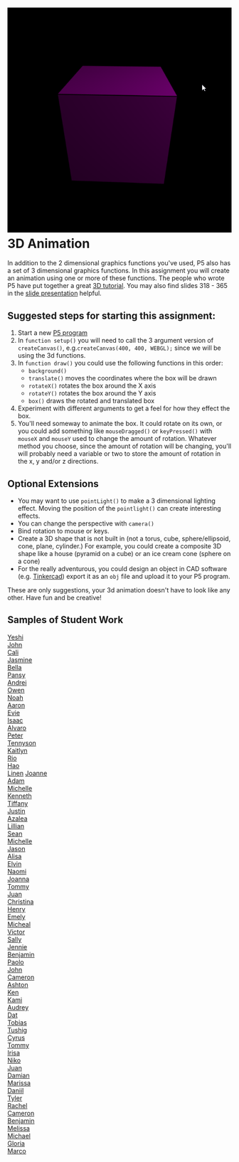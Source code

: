 ![](RotatingCube.gif)   
3D Animation
============
In addition to the 2 dimensional graphics functions you've used, P5 also has a set of 3 dimensional graphics functions. In this assignment you will create an animation using
one or more of these functions. The people who wrote P5 have put together a great [3D tutorial](https://github.com/processing/p5.js/wiki/Getting-started-with-WebGL-in-p5#introducing-webgl-in-p5js). You may also find slides 318 - 365 in the [slide presentation](https://docs.google.com/presentation/d/1fm_Di0qR4HpRWTf8tJtcW3u5by3OrilfXIPZ517K1js/edit?usp=sharing) helpful.

Suggested steps for starting this assignment:
-----------------------------------------------
1. Start a new [P5 program](https://editor.p5js.org/)
2. In `function setup()` you will need to call the 3 argument version of `createCanvas()`, e.g.`createCanvas(400, 400, WEBGL);` since we will be using the 3d functions.
3. In `function draw()` you could use the following functions in this order:
   * `background()`
   * `translate()` moves the coordinates where the box will be drawn
   * `rotateX()` rotates the box around the X axis
   * `rotateY()` rotates the box around the Y axis
   * `box()` draws the rotated and translated box
4. Experiment with different arguments to get a feel for how they effect the box.
5. You'll need someway to animate the box. It could rotate on its own, or you could add something like `mouseDragged()` or `keyPressed()` with `mouseX` and `mouseY` used to change the amount of rotation. Whatever method you choose, since the amount of rotation will be changing, you'll will probably need a variable or two to store the amount of rotation in the x, y and/or z directions.

Optional Extensions
---------------------
* You may want to use `pointLight()` to make a 3 dimensional lighting effect. Moving the position of the `pointlight()` can create interesting effects.
* You can change the perspective with `camera()`
* Bind rotation to mouse or keys.
* Create a 3D shape that is not built in (not a torus, cube, sphere/ellipsoid, cone, plane, cylinder.) For example, you could create a composite 3D shape like a house (pyramid on a cube) or an ice cream cone (sphere on a cone)
* For the really adventurous, you could design an object in CAD software (e.g. [Tinkercad](https://www.tinkercad.com/dashboard)) export it as an `obj` file and upload it to your P5 program.      

These are only suggestions, your 3d animation doesn't have to look like any other. Have fun and be creative!

Samples of Student Work
-----------------------
[Yeshi](https://preview.p5js.org/yesherpa/present/Erbhpt1rO)   
[John](https://preview.p5js.org/joieng/present/r5xCkdnzX)   
[Cali](https://preview.p5js.org/cacasanas/present/a4-ri1e8N)   
[Jasmine](https://preview.p5js.org/jaguan4/present/gK63QI596)   
[Bella](https://preview.p5js.org/bejayanti/present/WoZpVbNtn)   
[Pansy](https://preview.p5js.org/pakuang/present/cq-IaLsbq)   
[Andrei](https://preview.p5js.org/anliterato/present/rOqwpm93w)   
[Owen](https://preview.p5js.org/owsheetz/present/JGL2yjWx3)   
[Noah](https://preview.p5js.org/BiZaark/present/mZftlFElQ)   
[Aaron](https://preview.p5js.org/aahill1/present/aONXcRj2x)   
[Evie](https://preview.p5js.org/evchien/present/RUITOC4as)   
[Isaac](https://preview.p5js.org/ischu/present/jUmFoh1lP)   
[Alvaro](https://preview.p5js.org/algarduno1/present/EkUCn013t)   
[Peter](https://preview.p5js.org/n_ll/present/hJlkWbU8ro)   
[Tennyson](https://preview.p5js.org/Tennyson/present/TUi2RsnIv)   
[Kaitlyn](https://preview.p5js.org/kaluu/present/r1Ck7dcZB)   
[Rio](https://preview.p5js.org/rihaile/present/hscI5mWUF)   
[Hao](https://preview.p5js.org/hatang/present/dT6nSRsTb)    
[Linen](https://preview.p5js.org/lifeng/present/gm06bp0fO)
[Joanne](https://editor.p5js.org/joguan59/present/JYn05XRko)   
[Adam](https://editor.p5js.org/adamgooch/present/zf4zHWTWn)   
[Michelle](https://editor.p5js.org/michelle0/present/T08hkL7dX)   
[Kenneth](https://editor.p5js.org/kelee20/present/wEvG9kQUv)   
[Tiffany](https://editor.p5js.org/titse/present/YrvDU8XcL)   
[Justin](https://editor.p5js.org/jushiu/present/x_ORpprxe)   
[Azalea](https://editor.p5js.org/Azalea/present/N5AVGosgy)   
[Lillian](https://editor.p5js.org/litang/present/nhzKAz7jO)   
[Sean](https://editor.p5js.org/sewong3/present/gYxXFl-dS)   
[Michelle](https://editor.p5js.org/mitan4/present/KNaTTs8uj)   
[Jason](https://editor.p5js.org/jawong32/present/ol7COabbO)   
[Alisa](https://editor.p5js.org/aiyale/present/7WCOTf0Jw)   
[Elvin](https://editor.p5js.org/elli1/present/PXPQZ5stl)   
[Naomi](https://editor.p5js.org/nakung/present/C1FnJFibk)   
[Joanna](https://editor.p5js.org/jogaray-velazquez/present/OFTRyb2wu)   
[Tommy](https://editor.p5js.org/Touyen/present/yc6W67tVS)   
[Juan](https://editor.p5js.org/jucalvohuerta/present/2dSxIaahd)   
[Christina](https://editor.p5js.org/chchan10/present/13Dq_JlIs)   
[Henry](https://editor.p5js.org/hejuarez1/present/dJEuuoDtN)   
[Emely](https://editor.p5js.org/emsarcenobravo/present/A7xSIt1qe)   
[Micheal](https://editor.p5js.org/mibennett1/present/p1dUo7h0m)   
[Victor](https://editor.p5js.org/visibrian/present/WXoVP6FaD)   
[Sally](https://editor.p5js.org/sahong3/present/1xJ1EyfXJ)   
[Jennie](https://editor.p5js.org/jilin20/present/n7Ub6DVhN)   
[Benjamin](https://editor.p5js.org/benhan/present/V5thSi3Jr)   
[Paolo](https://editor.p5js.org/paolo415/present/p6jSK39vd)   
[John](https://editor.p5js.org/jocarlin/present/XHrIoGBuN)   
[Cameron](https://editor.p5js.org/canguyen1/present/G-c7lcfmo)   
[Ashton](https://editor.p5js.org/ashan-voltaic/present/Ec_xAz18n)   
[Ken](https://editor.p5js.org/Keshfer/present/cDVpNNh8N)   
[Kami](https://editor.p5js.org/kawang7/present/f5CRO1ztD)   
[Audrey](https://editor.p5js.org/AudreyLau8/present/1taN_fApD)    
[Dat](https://editor.p5js.org/tuduong1/present/Kjxo3fdzs)   
[Tobias](https://editor.p5js.org/tozuercher/present/YE4JxYP2Z)   
[Tushig](https://editor.p5js.org/Tushig.itgel/present/_jlky215Y)   
[Cyrus](https://editor.p5js.org/cygriffin/present/Ov5l_bhvT)   
[Tommy](https://editor.p5js.org/toyu3/present/rRtYJ4wzk)   
[Irisa](https://editor.p5js.org/irchu1/present/KvhcGJa5F)   
[Niko](https://editor.p5js.org/NikoTsu/present/pM-WkaXBs)   
[Juan](https://editor.p5js.org/jucalvohuerta/present/2dSxIaahd)   
[Damian](https://editor.p5js.org/dabogdon/present/PeoaM4z_l)   
[Marissa](https://editor.p5js.org/maholmes/present/OYBUOMrK_)   
[Daniil](https://editor.p5js.org/dakardava/present/nsAdyCn2L)   
[Tyler](https://editor.p5js.org/tylee2/present/_DOUaOBSf)   
[Rachel](https://editor.p5js.org/raroyer/present/yNRUchcJ9)   
[Cameron](https://editor.p5js.org/canguyen1/present/G-c7lcfmo)   
[Benjamin](https://editor.p5js.org/bewong4/present/laLmDsssq)   
[Melissa](https://editor.p5js.org/metam3/present/82NU3jYvl)   
[Michael](https://editor.p5js.org/mimui/present/CpWHk6_AR)   
[Gloria](https://editor.p5js.org/glchun/present/pVLbi5xrC)   
[Marco](https://editor.p5js.org/malee21/present/kL0hTR9Mh)   

